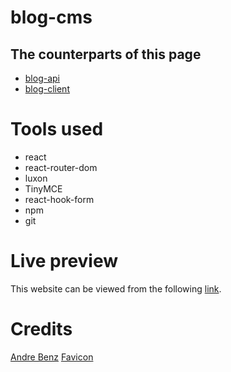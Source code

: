 # blog-cms

## The counterparts of this page

-   [blog-api](https://github.com/Meeran-Tofiq/blog-api)
-   [blog-client](https://github.com/Meeran-Tofiq/blog-client)

# Tools used

-   react
-   react-router-dom
-   luxon
-   TinyMCE
-   react-hook-form
-   npm
-   git

# Live preview

This website can be viewed from the following [link]().

# Credits

[Andre Benz](https://unsplash.com/@trapnation)
[Favicon](https://www.flaticon.com/authors/md-tanvirul-haque)
